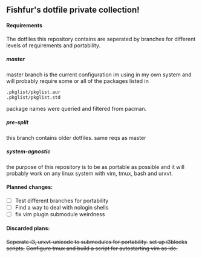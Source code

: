 ## Fishfur's dotfile private collection!

#### Requirements
The dotfiles this repository contains are seperated by branches
for different levels of requirements and portability.


##### master
master branch is the current configuration im using in my own system
and will probably require some or all of the packages listed in
```
.pkglist/pkglist.aur
.pkglist/pkglist.std
```
package names were queried and filtered from pacman.

##### pre-split
this branch contains older dotfiles. same reqs as master

##### system-agnostic
the purpose of this repository is to be as portable as possible
and it will probably work on any linux system with vim, tmux, bash and urxvt.

#### Planned changes:
- [ ] Test different branches for portability
- [ ] Find a way to deal with nologin shells
- [ ] fix vim plugin submodule weirdness

#### Discarded plans:

~~Seperate i3, urxvt-unicode to submodules for portability.~~
~~set up i3blocks scripts.~~
~~Configure tmux and build a script for autostarting vim as ide.~~
